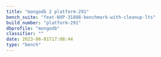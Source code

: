 ```yaml
---
title: "mongodb 2 platform-291"
bench_suite: "feat-NXP-31888-benchmark-with-cleanup-lts"
build_number: "platform-291"
dbprofile: "mongodb"
classifier: ""
date: 2023-06-01T17:08:44
type: "bench"
---
```

